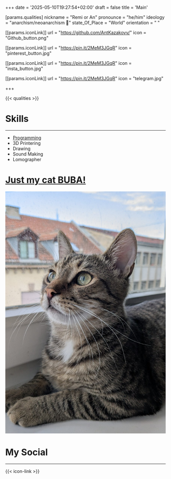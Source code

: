 +++
date = '2025-05-10T19:27:54+02:00'
draft = false
title = 'Main'

[params.qualities]
nickname = "Remi or An"
pronounce = "he/him"
ideology = "anarchism/neoanarchism 🔳"
state_Of_Place = "World"
orientation = " "

[[params.iconLink]]
url = "https://github.com/AntKazakovv/"
icon = "Github_button.png"

[[params.iconLink]]
url = "https://pin.it/2MeM3JGqR"
icon = "pinterest_button.jpg"

[[params.iconLink]]
url = "https://pin.it/2MeM3JGqR"
icon = "insta_button.jpg"

[[params.iconLink]]
url = "https://pin.it/2MeM3JGqR"
icon = "telegram.jpg"

+++

{{< qualities >}}

# Skills
---
- [Programming](programming)
- 3D Printering
- Drawing
- Sound Making
- Lomographer

# [Just my cat BUBA!](buba)
![Buba](./buba.jpg)

# My Social
---
{{< icon-link >}}

